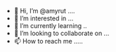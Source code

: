 - 👋 Hi, I’m @amyrut ....
- 👀 I’m interested in ...
- 🌱 I’m currently learning ..
- 💞️ I’m looking to collaborate on ...
- 📫 How to reach me .....

<!---
amyrut/amyrut is a ✨ special ✨ repository because its `README.md` (this file) appears on your GitHub profile.
You can click the Preview link to take a look at your changes.
--->

